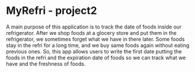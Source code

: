 # MyRefri - project2

A main purpose of this application is to track the date of foods inside our refrigerator. After we shop foods at a glocery store and put them in the refrigerator, we sometimes forget what we have in there later. Some foods stay in the refri for a long time, and we buy same foods again without eating previous ones. So, this app allows users to write the first date putting the foods in the refri and the expiration date of foods so we can track what we have and the freshness of foods.
